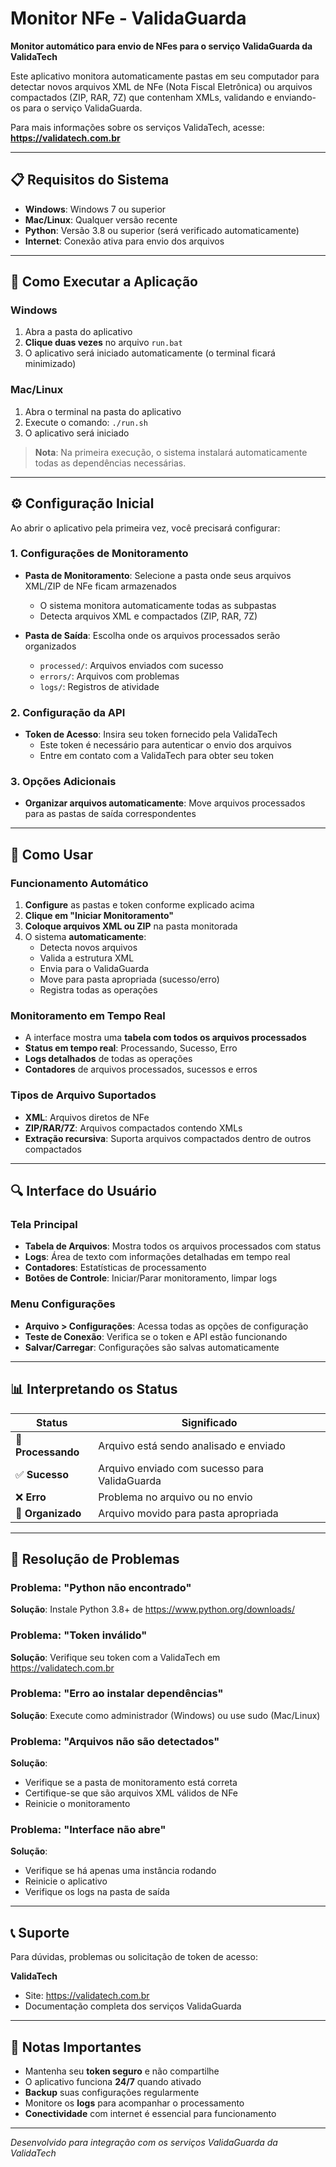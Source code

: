 # Monitor NFe - ValidaGuarda

**Monitor automático para envio de NFes para o serviço ValidaGuarda da ValidaTech**

Este aplicativo monitora automaticamente pastas em seu computador para detectar novos arquivos XML de NFe (Nota Fiscal Eletrônica) ou arquivos compactados (ZIP, RAR, 7Z) que contenham XMLs, validando e enviando-os para o serviço ValidaGuarda.

Para mais informações sobre os serviços ValidaTech, acesse: **https://validatech.com.br**

---

## 📋 Requisitos do Sistema

- **Windows**: Windows 7 ou superior
- **Mac/Linux**: Qualquer versão recente
- **Python**: Versão 3.8 ou superior (será verificado automaticamente)
- **Internet**: Conexão ativa para envio dos arquivos

---

## 🚀 Como Executar a Aplicação

### Windows
1. Abra a pasta do aplicativo
2. **Clique duas vezes** no arquivo `run.bat`
3. O aplicativo será iniciado automaticamente (o terminal ficará minimizado)

### Mac/Linux
1. Abra o terminal na pasta do aplicativo
2. Execute o comando: `./run.sh`
3. O aplicativo será iniciado

> **Nota**: Na primeira execução, o sistema instalará automaticamente todas as dependências necessárias.

---

## ⚙️ Configuração Inicial

Ao abrir o aplicativo pela primeira vez, você precisará configurar:

### 1. Configurações de Monitoramento
- **Pasta de Monitoramento**: Selecione a pasta onde seus arquivos XML/ZIP de NFe ficam armazenados
  - O sistema monitora automaticamente todas as subpastas
  - Detecta arquivos XML e compactados (ZIP, RAR, 7Z)

- **Pasta de Saída**: Escolha onde os arquivos processados serão organizados
  - `processed/`: Arquivos enviados com sucesso
  - `errors/`: Arquivos com problemas
  - `logs/`: Registros de atividade

### 2. Configuração da API
- **Token de Acesso**: Insira seu token fornecido pela ValidaTech
  - Este token é necessário para autenticar o envio dos arquivos
  - Entre em contato com a ValidaTech para obter seu token

### 3. Opções Adicionais
- **Organizar arquivos automaticamente**: Move arquivos processados para as pastas de saída correspondentes

---

## 📁 Como Usar

### Funcionamento Automático
1. **Configure** as pastas e token conforme explicado acima
2. **Clique em "Iniciar Monitoramento"**
3. **Coloque arquivos XML ou ZIP** na pasta monitorada
4. O sistema **automaticamente**:
   - Detecta novos arquivos
   - Valida a estrutura XML
   - Envia para o ValidaGuarda
   - Move para pasta apropriada (sucesso/erro)
   - Registra todas as operações

### Monitoramento em Tempo Real
- A interface mostra uma **tabela com todos os arquivos processados**
- **Status em tempo real**: Processando, Sucesso, Erro
- **Logs detalhados** de todas as operações
- **Contadores** de arquivos processados, sucessos e erros

### Tipos de Arquivo Suportados
- **XML**: Arquivos diretos de NFe
- **ZIP/RAR/7Z**: Arquivos compactados contendo XMLs
- **Extração recursiva**: Suporta arquivos compactados dentro de outros compactados

---

## 🔍 Interface do Usuário

### Tela Principal
- **Tabela de Arquivos**: Mostra todos os arquivos processados com status
- **Logs**: Área de texto com informações detalhadas em tempo real
- **Contadores**: Estatísticas de processamento
- **Botões de Controle**: Iniciar/Parar monitoramento, limpar logs

### Menu Configurações
- **Arquivo > Configurações**: Acessa todas as opções de configuração
- **Teste de Conexão**: Verifica se o token e API estão funcionando
- **Salvar/Carregar**: Configurações são salvas automaticamente

---

## 📊 Interpretando os Status

| Status | Significado |
|--------|-------------|
| 🔄 **Processando** | Arquivo está sendo analisado e enviado |
| ✅ **Sucesso** | Arquivo enviado com sucesso para ValidaGuarda |
| ❌ **Erro** | Problema no arquivo ou no envio |
| 📁 **Organizado** | Arquivo movido para pasta apropriada |

---

## 🐛 Resolução de Problemas

### Problema: "Python não encontrado"
**Solução**: Instale Python 3.8+ de https://www.python.org/downloads/

### Problema: "Token inválido"
**Solução**: Verifique seu token com a ValidaTech em https://validatech.com.br

### Problema: "Erro ao instalar dependências"
**Solução**: Execute como administrador (Windows) ou use sudo (Mac/Linux)

### Problema: "Arquivos não são detectados"
**Solução**: 
- Verifique se a pasta de monitoramento está correta
- Certifique-se que são arquivos XML válidos de NFe
- Reinicie o monitoramento

### Problema: "Interface não abre"
**Solução**: 
- Verifique se há apenas uma instância rodando
- Reinicie o aplicativo
- Verifique os logs na pasta de saída

---

## 📞 Suporte

Para dúvidas, problemas ou solicitação de token de acesso:

**ValidaTech**
- Site: https://validatech.com.br
- Documentação completa dos serviços ValidaGuarda

---

## 📝 Notas Importantes

- Mantenha seu **token seguro** e não compartilhe
- O aplicativo funciona **24/7** quando ativado
- **Backup** suas configurações regularmente
- Monitore os **logs** para acompanhar o processamento
- **Conectividade** com internet é essencial para funcionamento

---

*Desenvolvido para integração com os serviços ValidaGuarda da ValidaTech*